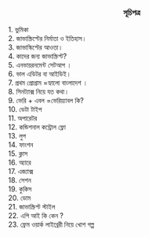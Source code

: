 <h3 align="center"> সূচিপত্র </h3>
1. ভুমিকা <br>
2. জাভাস্ক্রিপ্টের নির্মাতা ও ইতিহাস।<br>
3. জাভাস্কিপ্টের আওতা।<br>
4. কাদের জন্য জাভাস্ক্রিপ্ট? <br>
5. এনভায়রনমেন্ট সেটআপ ।<br>
6. ভাল এডিটর বা আইডিই। <br>
7. প্রথম প্রোগ্রাম =হ্যালো বাংলাদেশ ।<br>
8. সিনট্যাক্স নিয়ে যত কথা।<br>
9. ভেরি + এবল =ভেরিয়্যাবল কি?<br>
10. ডেটা টাইপ <br>
11. অপারেটর<br>
12. কন্ডিশনাল কন্ট্রোল ফ্লো<br>
13. লুপ<br>
14. ফাংশন<br>
15. ক্লাস<br>
16. অ্যারে<br>
17. এজ্যাক্স <br>
18. সেশন <br>
19. কুকিস<br>
20. ডোম <br>
21. জাভাস্ক্রিপ্ট স্টাইল <br>
22. এপি আই কি কেন ?<br>
23. ফ্রেম ওয়ার্ক লাইব্রেরী নিয়ে খোশ গল্প <br>